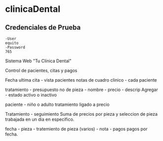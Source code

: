 # clinicaDental

## Credenciales de Prueba

    -User
    equito
    -Password
    765

Sistema Web "Tu Clínica Dental"

Control de pacientes, citas y pagos


Fecha ultima cita - vista pacientes
notas de cuadro clinico - cada paciente


tratamiento - presupuesto
no de pieza - nombre - precio - descrip
Agregar - estado activo o inactivo

paciente - niño o adulto
tratamiento ligado a precio

Tratamiento - seguimiento
Suma de precios por pieza y seleccion de pieza trabajada en un dia en especifico.

fecha - pieza - tratemiento de pieza (varios) - nota - pagos
pagos por fecha.
